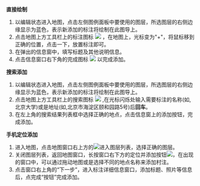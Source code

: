 **直接绘制**
1. 以编辑状态进入地图，点击左侧图例面板中要使用的图层，所选图层的右侧边缘显示为蓝色，表示新添加的标注将绘制在此图导上。
2. 点击地图上方工具栏上的标注图标 ![](https://pic.dituwuyou.com/map%2Fpicture%2Faddmarker.png) ，在地图上，光标变为"+"，将鼠标移到正确的位置，点击一下，放置标注即可。
3. 在弹出的信息窗中，填写标题及其他说明信息。
4. 点击信息窗口右下角的完成图标 ![](https://pic.dituwuyou.com/map%2Fpicture%2Fyes.png) 以完成添加。


**搜索添加**
1. 以编辑状态进入地图，点击左侧图例面板中要使用的图层，所选图层的右侧边缘显示为蓝色，表示新添加的标注将绘制在此图导上。
2. 点击地图上方工具栏上的搜索图标 ![](https://pic.dituwuyou.com/map%2Fpicture%2Fsearch.png) ,在光标闪烁处输入需要标注的名称(如,北京大学)或是地址(如,北京市海淀区颐和园路5号)后**回车**。
3. 在左上角的搜索结果列表框中选择正确的地点，点击信息窗上的添加按钮，完成添加。


**手机定位添加**
1. 进入地图，点击地图窗口右上方的![](https://pic.dituwuyou.com/map%2Fpicture%2Fmobile%2Flayers.png)进入图层列表，选择正确的图层。
2. 关闭图层列表，返回地图窗口，长按窗口右下方的定位并添加按钮![](https://pic.dituwuyou.com/map%2Fpicture%2Fmobile%2Faddmark.png)，在出现的窗口中，可以通过拖动地图或是选择不同的地点名称来添加村注。
3. 点击窗口右上角的“下一步”，进入标注详细信息窗口，添加标题、照片等信息后，点完成“按钮”完成添加。


